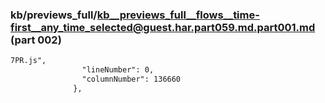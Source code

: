 ### kb/previews_full/kb__previews_full__flows__time-first__any_time_selected@guest.har.part059.md.part001.md (part 002)

```md
7PR.js",
                "lineNumber": 0,
                "columnNumber": 136660
              },
```

```
